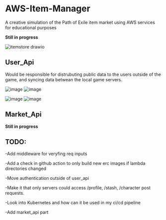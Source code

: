 # AWS-Item-Manager
A creative simulation of the Path of Exile item market using AWS services for educational purposes

**Still in progress**

![itemstore drawio](https://github.com/user-attachments/assets/4f6acbe1-55fb-4d16-b1bd-8298c30eb375)

## User_Api

Would be responsible for distrubuting public data to the users outside of the game, and syncing data betwean the local game servers.

![image](https://github.com/user-attachments/assets/a58aca66-5636-49ce-ba80-74ce795ef354)
![image](https://github.com/user-attachments/assets/e2131945-58a0-456d-9a26-93bc34772e59)

![image](https://github.com/user-attachments/assets/dce64daa-a190-4c6f-b173-72ff2c2936d5)
![image](https://github.com/user-attachments/assets/c97a8438-f06d-4dc3-8d59-a4882dc1a98b)

## Market_Api
**Still in progress**

## TODO:

-Add middleware for veryfing req inputs

-Add a check in github action to only build new erc images if lambda directories changed

-Move authentication outside of user_api

-Make it that only servers could access /profile, /stash, /character post requests.

-Look into Kubernetes and how can it be used in my ci/cd pipeline

-Add market_api part
